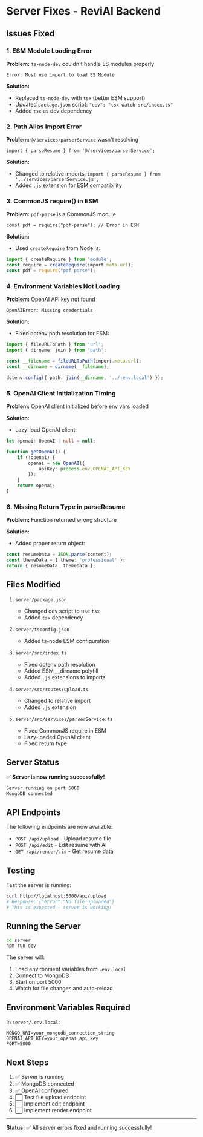 # Server Fixes - ReviAI Backend

## Issues Fixed

### 1. ESM Module Loading Error
**Problem:** `ts-node-dev` couldn't handle ES modules properly
```
Error: Must use import to load ES Module
```

**Solution:**
- Replaced `ts-node-dev` with `tsx` (better ESM support)
- Updated `package.json` script: `"dev": "tsx watch src/index.ts"`
- Added `tsx` as dev dependency

### 2. Path Alias Import Error
**Problem:** `@/services/parserService` wasn't resolving
```
import { parseResume } from '@/services/parserService';
```

**Solution:**
- Changed to relative imports: `import { parseResume } from '../services/parserService.js';`
- Added `.js` extension for ESM compatibility

### 3. CommonJS require() in ESM
**Problem:** `pdf-parse` is a CommonJS module
```
const pdf = require("pdf-parse"); // Error in ESM
```

**Solution:**
- Used `createRequire` from Node.js:
```typescript
import { createRequire } from 'module';
const require = createRequire(import.meta.url);
const pdf = require("pdf-parse");
```

### 4. Environment Variables Not Loading
**Problem:** OpenAI API key not found
```
OpenAIError: Missing credentials
```

**Solution:**
- Fixed dotenv path resolution for ESM:
```typescript
import { fileURLToPath } from 'url';
import { dirname, join } from 'path';

const __filename = fileURLToPath(import.meta.url);
const __dirname = dirname(__filename);

dotenv.config({ path: join(__dirname, '../.env.local') });
```

### 5. OpenAI Client Initialization Timing
**Problem:** OpenAI client initialized before env vars loaded

**Solution:**
- Lazy-load OpenAI client:
```typescript
let openai: OpenAI | null = null;

function getOpenAI() {
    if (!openai) {
        openai = new OpenAI({
            apiKey: process.env.OPENAI_API_KEY
        });
    }
    return openai;
}
```

### 6. Missing Return Type in parseResume
**Problem:** Function returned wrong structure

**Solution:**
- Added proper return object:
```typescript
const resumeData = JSON.parse(content);
const themeData = { theme: 'professional' };
return { resumeData, themeData };
```

## Files Modified

1. `server/package.json`
   - Changed dev script to use `tsx`
   - Added `tsx` dependency

2. `server/tsconfig.json`
   - Added ts-node ESM configuration

3. `server/src/index.ts`
   - Fixed dotenv path resolution
   - Added ESM __dirname polyfill
   - Added `.js` extensions to imports

4. `server/src/routes/upload.ts`
   - Changed to relative import
   - Added `.js` extension

5. `server/src/services/parserService.ts`
   - Fixed CommonJS require in ESM
   - Lazy-loaded OpenAI client
   - Fixed return type

## Server Status

✅ **Server is now running successfully!**

```
Server running on port 5000
MongoDB connected
```

## API Endpoints

The following endpoints are now available:

- `POST /api/upload` - Upload resume file
- `POST /api/edit` - Edit resume with AI
- `GET /api/render/:id` - Get resume data

## Testing

Test the server is running:
```bash
curl http://localhost:5000/api/upload
# Response: {"error":"No file uploaded"}
# This is expected - server is working!
```

## Running the Server

```bash
cd server
npm run dev
```

The server will:
1. Load environment variables from `.env.local`
2. Connect to MongoDB
3. Start on port 5000
4. Watch for file changes and auto-reload

## Environment Variables Required

In `server/.env.local`:
```env
MONGO_URI=your_mongodb_connection_string
OPENAI_API_KEY=your_openai_api_key
PORT=5000
```

## Next Steps

1. ✅ Server is running
2. ✅ MongoDB connected
3. ✅ OpenAI configured
4. ⬜ Test file upload endpoint
5. ⬜ Implement edit endpoint
6. ⬜ Implement render endpoint

---

**Status:** ✅ All server errors fixed and running successfully!
